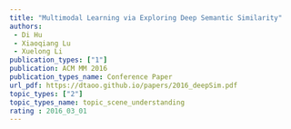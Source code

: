 ```yaml
---  
title: "Multimodal Learning via Exploring Deep Semantic Similarity"  
authors:  
 - Di Hu
 - Xiaoqiang Lu  
 - Xuelong Li   
publication_types: ["1"]  
publication: ACM MM 2016   
publication_types_name: Conference Paper  
url_pdf: https://dtaoo.github.io/papers/2016_deepSim.pdf  
topic_types: ["2"]
topic_types_name: topic_scene_understanding
rating : 2016_03_01
---  
```

